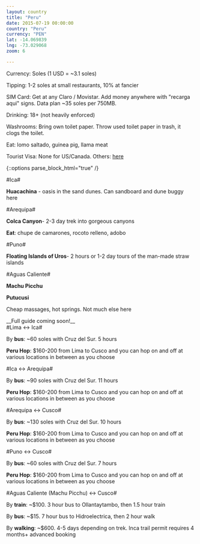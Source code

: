 ```yaml
---
layout: country
title: "Peru"
date: 2015-07-19 00:00:00
country: "Peru"
currency: "PEN"
lat: -14.069839
lng: -73.029068
zoom: 6

---
```


Currency: Soles (1 USD = ~<span data-currency="{{ page.currency }}" 
  id="currency">3.1</span> soles)

Tipping: 1-2 soles at small restaurants, 10% at fancier

SIM Card: Get at any Claro / Movistar. Add money anywhere with "recarga aqui" 
signs. Data plan ~35 soles per 750MB.

Drinking: 18+ (not heavily enforced)

Washrooms: Bring own toilet paper. Throw used toilet paper in trash, it clogs 
the toilet.

Eat: lomo saltado, guinea pig, llama meat

Tourist Visa: None for US/Canada. Others: 
[here](http://www.limaeasy.com/peru-info/peruvian-visa)

{::options parse_block_html="true" /}
<div id="cities-meta">
<div class="city" data-name="ica">
#Ica#

__Huacachina__ - oasis in the sand dunes. Can sandboard and dune buggy here
</div>

<div class="city" data-name="arequipa">
#Arequipa#

__Colca Canyon__- 2-3 day trek into gorgeous canyons

__Eat__: chupe de camarones, rocoto relleno, adobo
</div>

<div class="city" data-name="puno city">
#Puno#

__Floating Islands of Uros__- 2 hours or 1-2 day tours of the man-made straw 
islands
</div>

<div class="city" data-name="machu picchu">
#Aguas Caliente#

__Machu Picchu__

__Putucusi__

Cheap massages, hot springs. Not much else here
</div>

<div class="link" data-name="lima"></div>

<div class="city" data-name="cusco">
__Full guide coming soon!__
</div>
</div>

<div id="routes-meta">
<div class="route" data-origin="lima" data-destination="ica">
#Lima <-> Ica#

By __bus__: ~60 soles with Cruz del Sur. 5 hours

__Peru Hop__: $160-200 from Lima to Cusco and you can hop on and off at various 
locations in between as you choose
</div>

<div class="route" data-origin="ica" data-destination="arequipa">
#Ica <-> Arequipa#

By __bus__: ~90 soles with Cruz del Sur. 11 hours

__Peru Hop__: $160-200 from Lima to Cusco and you can hop on and off at various 
locations in between as you choose
</div>

<div class="route" data-origin="arequipa" data-destination="cusco">
#Arequipa <-> Cusco#

By __bus__: ~130 soles with Cruz del Sur. 10 hours

__Peru Hop__: $160-200 from Lima to Cusco and you can hop on and off at various 
locations in between as you choose
</div>

<div class="route" data-origin="cusco" data-destination="puno city">
#Puno <-> Cusco#

By __bus__: ~60 soles with Cruz del Sur. 7 hours

__Peru Hop__: $160-200 from Lima to Cusco and you can hop on and off at various 
locations in between as you choose
</div>

<div class="polyline" data-origin="machu picchu" data-destination="cusco">
#Aguas Caliente (Machu Picchu) <-> Cusco#

By __train__: ~$100. 3 hour bus to Ollantaytambo, then 1.5 hour train

By __bus__: ~$15. 7 hour bus to Hidroelectrica, then 2 hour walk

By __walking__: ~$600. 4-5 days depending on trek. Inca trail permit requires 4 
months+ advanced booking
</div>
</div>
